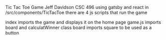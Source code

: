 Tic Tac Toe Game Jeff Davidson CSC 496
using gatsby and react
in /src/components/TicTacToe there are 4 js scripts that run the game

index imports the game and displays it on the home page
game.js imports board and calculatWinner class 
board imports square to be used as a button